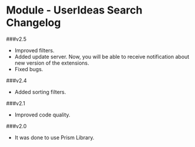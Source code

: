 Module - UserIdeas Search Changelog
==========================

###v2.5
* Improved filters.
* Added update server. Now, you will be able to receive notification about new version of the extensions.
* Fixed bugs.

###v2.4
* Added sorting filters.

###v2.1
* Improved code quality.

###v2.0
* It was done to use Prism Library.